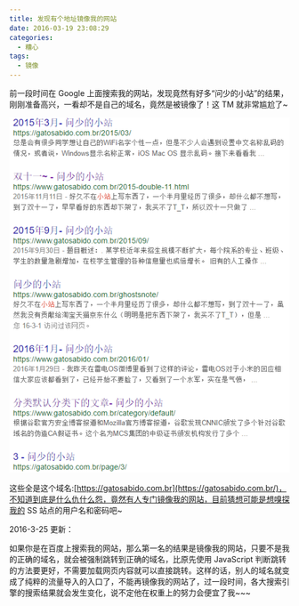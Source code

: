 ```yaml
---
title: 发现有个地址镜像我的网站
date: 2016-03-19 23:08:29
categories:
  - 糟心
tags:
  - 镜像
---
```


前一段时间在 Google 上面搜索我的网站，发现竟然有好多“问少的小站”的结果，刚刚准备高兴，一看却不是自己的域名，竟然是被镜像了！这 TM 就非常尴尬了~

![sb](/uploads/2016/03/sb.png)
<!--more-->
这些全是这个域名:[https://gatosabido.com.br](https://gatosabido.com.br/)，不知道到底是什么仇什么怨，竟然有人专门镜像我的网站，目前猜想可能是想嗅探我的 SS 站点的用户名和密码吧~

2016-3-25 更新：

如果你是在百度上搜索我的网站，那么第一名的结果是镜像我的网站，只要不是我的正确的域名，就会被强制跳转到正确的域名，比原先使用 JavaScript 判断跳转的方法要更好，不需要加载网页内容就可以直接跳转。这样的话，别人的域名就变成了纯粹的流量导入的入口了，不能再镜像我的网站了，过一段时间，各大搜索引擎的搜索结果就会发生变化，说不定他在权重上的努力会便宜了我~~~
